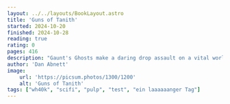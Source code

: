 ```yaml
---
layout: ../../layouts/BookLayout.astro
title: 'Guns of Tanith'
started: 2024-10-20
finished: 2024-10-28
reading: true
rating: 0
pages: 416
description: "Gaunt's Ghosts make a daring drop assault on a vital world, but as tensions within the regiment reach boiling point, the enemy may not be the biggest threat..."
author: 'Dan Abnett'
image:
    url: 'https://picsum.photos/1300/1200'
    alt: 'Guns of Tanith'
tags: ["wh40k", "scifi", "pulp", "test", "ein laaaaaanger Tag"]
---
```


